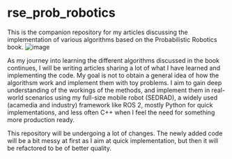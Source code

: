 # rse_prob_robotics
This is the companion repository for my articles discussing the implementation of various algorithms based on the Probabilistic Robotics book.
![image](https://github.com/user-attachments/assets/9884b471-ac75-4f76-b1a5-6aea9f8d5945)

As my journey into learning the different algorithms discussed in the book continues, I will be writing articles sharing a lot of what I have learned and implementing the code. My goal is not to obtain a general idea of how the algorithsm work and implement them with toy problems. I aim to gain deep understanding of the workings of the methods, and implement them in real-world scenarios using my full-size mobile robot (SEDRAD), a widely used (acamedia and industry) framework like ROS 2, mostly Python for quick implementations, and less often C++ when I feel the need for something more production ready. 

This repository will be undergoing a lot of changes. The newly added code will be a bit messy at first as I aim at quick implementation, but then it will be refactored to be of better quality. 


